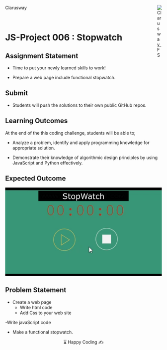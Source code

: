 <p>Clarusway<img align="right"
  src="https://secure.meetupstatic.com/photos/event/3/1/b/9/600_488352729.jpeg" alt="Clarusway_FS" width="15px"></p>
<br>

# JS-Project 006 : Stopwatch

## Assignment Statement

- Time to put your newly learned skills to work!


- Prepare a web page include functional stopwatch.


## Submit

- Students will push the solutions to their own public GitHub repos.

## Learning Outcomes

At the end of the this coding challenge, students will be able to;

- Analyze a problem, identify and apply programming knowledge for appropriate solution.

- Demonstrate their knowledge of algorithmic design principles by using JavaScript and Python effectively.

## Expected Outcome

![Project 013 Snapshot](stopwatch.gif)


## Problem Statement

- Create a web page
  - Write html code
  - Add Css to your web site

-Write javaScript code
  - Make a functional stopwatch.

<center> ⌛ Happy Coding  ✍ </center>
